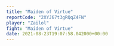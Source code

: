 ```yaml
---
title: "Maiden of Virtue"
reportCode: "2XYJ67t3gRQqZ4FN"
player: "Zailol"
fight: "Maiden of Virtue"
date: 2021-08-23T19:07:58.042000+00:00
---
```


